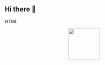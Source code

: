 ## Hi there 👋

<!--
**Maria-05-12/Maria-05-12** is a ✨ _special_ ✨ repository because its `README.md` (this file) appears on your GitHub profile.


-->
HTML
 <div id = "header" align = "center">
   <img src = "https://giphy.com/gifs/chuber-qa-quality-assurance-l0K4n42JVSqqUvAQg" width = "100" />
  </div>   
   
